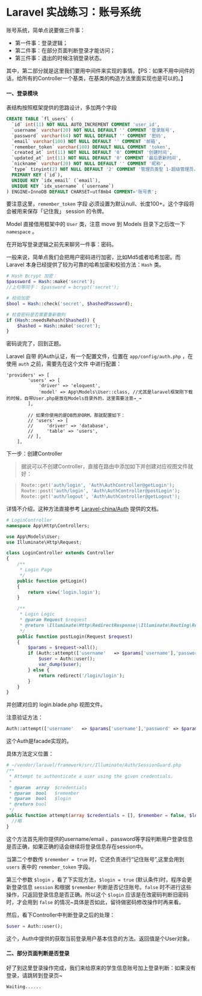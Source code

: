 # Laravel 实战练习：账号系统

账号系统，简单点说要做三件事：

*	第一件事：登录逻辑；        
*	第二件事：在部分页面判断登录才能访问；              
*	第三件事：退出的时候注销登录状态。           

其中，第二部分就是这里我们要用中间件来实现的事情。【PS：如果不用中间件的话，给所有的Controller一个基类，在基类的构造方法里面实现也是可以的。】

#### 一、登录模块

表结构按照框架提供的思路设计，多加两个字段

```sql
CREATE TABLE `fl_users` (
  `id` int(11) NOT NULL AUTO_INCREMENT COMMENT 'user_id',
  `username` varchar(20) NOT NULL DEFAULT '' COMMENT '登录账号',
  `password` varchar(64) NOT NULL DEFAULT '' COMMENT '密码',
  `email` varchar(100) NOT NULL DEFAULT '' COMMENT '邮箱',
  `remember_token` varchar(100) DEFAULT NULL COMMENT 'token',
  `created_at` int(11) NOT NULL DEFAULT '0' COMMENT '创建时间',
  `updated_at` int(11) NOT NULL DEFAULT '0' COMMENT '最后更新时间',
  `nickname` varchar(20) NOT NULL DEFAULT '' COMMENT '昵称',
  `type` tinyint(2) NOT NULL DEFAULT '2' COMMENT '管理员类型 1-超级管理员，2-普通管理员',
  PRIMARY KEY (`id`),
  UNIQUE KEY `idx_email` (`email`),
  UNIQUE KEY `idx_username` (`username`)
) ENGINE=InnoDB DEFAULT CHARSET=utf8mb4 COMMENT='账号表';
```

要注意这里，`remember_token` 字段 必须设置为默认null、长度100+。这个字段将会被用来保存「记住我」 session 的令牌。

Model 直接借用框架中的 `User` 类，注意 move 到 Models 目录下之后改一下 `namespace` 。

在开始写登录逻辑之前先来聊另一件事：密码。

一般来说，简单点我们会把用户密码进行加密，比如Md5或者哈希加密。而 Laravel 本身已经提供了较为可靠的哈希加密和校验方法：`Hash` 类。

```php
# Hash Bcrypt 加密：
$password = Hash::make('secret');
//上句等同于： $password = bcrypt('secret');

# 校验加密
$bool = Hash::check('secret', $hashedPassword);

# 检查密码是否需要重新散列
if (Hash::needsRehash($hashed)) {
    $hashed = Hash::make('secret');
}
```



密码说完了，回到正题。

Laravel 自带 的Auth认证，有一个配置文件，位置在 `app/config/auth.php` ，在使用 `auth` 之前，需要先在这个文件 中进行配置：

```
'providers' => [
        'users' => [
            'driver' => 'eloquent',
            'model' => App\Models\User::class, //尤其是laravel框架刚下载的时候，自带User.php是放在Models目录外的，这里需要注意→_→
        ],

        // 如果你使用的是DB而非ORM，那就配置如下：
        // 'users' => [
        //     'driver' => 'database',
        //     'table' => 'users',
        // ],
    ],
```



下一步：创建Controller

> 据说可以不创建Controller，直接在路由中添加如下并创建对应视图文件就好：

>```php
>Route::get('auth/login', 'Auth\AuthController@getLogin');
>Route::post('auth/login', 'Auth\AuthController@postLogin');
>Route::get('auth/logout', 'Auth\AuthController@getLogout');
>```

详情不介绍，这种方法直接参考 [Laravel-china/Auth](http://laravel-china.org/docs/5.1/authentication) 提供的文档。



```php
# LoginController
namespace App\Http\Controllers;

use App\Models\User;
use Illuminate\Http\Request;

class LoginController extends Controller
{
    /**
     * Login Page
     */
    public function getLogin()
    {
        return view('login.login');
    }

    /**
     * Login Logic
     * @param Request $request
     * @return \Illuminate\Http\RedirectResponse|\Illuminate\Routing\Redirector
     */
    public function postLogin(Request $request)
    {
        $params = $request->all();
        if (Auth::attempt(['username'   => $params['username'],'password' => $params['password']])) {
            $user = Auth::user();
            var_dump($user);
        } else {
            return redirect('/login/login');
        }
    }
}
```



并创建对应的 login.blade.php 视图文件。

注意验证方法： 

```php
Auth::attempt(['username'   => $params['username'],'password' => $params['password']]
```

这个Auth是facade实现的。

具体方法定义位置：	

```php
# ~/vendor/laravel/framework/src/Illuminate/Auth/SessionGuard.php
/**
 * Attempt to authenticate a user using the given credentials.
 *
 * @param  array  $credentials
 * @param  bool   $remember
 * @param  bool   $login
 * @return bool
 */
public function attempt(array $credentials = [], $remember = false, $login = true){
  //略
}
```

这个方法首先用你提供的username/email 、password等字段判断用户登录信息是否正确，如果正确的话会继续将登录信息存在session中。

当第二个参数传 `$remember = true` 时，它还负责进行“记住账号”,这里会用到 `users` 表中的 `remember_token` 字段。

第三个参数 `$login` ，看了下实现方法，`$login = true` (默认条件)时，程序会更新登录信息 `session` 和根据 `$remember`  判断是否记住账号。`false` 时不进行这些操作，只返回登录信息是否正确。所以这个 `$login` 应该是在改密码判断旧密码时，才会用到 `false` 的情况~具体是否如此，留待做密码修改操作时再来看。



然后，看下Controller中判断登录之后的处理：

```php
$user = Auth::user();
```

这个，Auth中提供的获取当前登录用户基本信息的方法。返回值是个User对象。



#### 二、部分页面判断是否登录

好了到这里登录操作完成，我们来给原来的学生信息账号加上登录判断：如果没有登录，请跳转到登录页~



```
Waiting......
```



